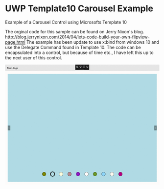 # UWP Template10 Carousel Example
<p>
Example of a Carousel Control using Microsofts Template 10
</p>

The orginal code for this sample can be found on Jerry Nixon's blog. http://blog.jerrynixon.com/2014/04/lets-code-build-your-own-flipview-page.html The example has been update to use x:bind from windows 10 and use the Delegate Command found in Template 10. The code can be encapsulated into a control, but because of time etc., I have left this up to the next user of this control. 

<p>


![Alt text](https://raw.githubusercontent.com/StuartSmith/UWP-Template10-Carousel-Sample/master/images/UWP-Template10-Carousel-Sample.App.gif "UWP Template 10 Example")
